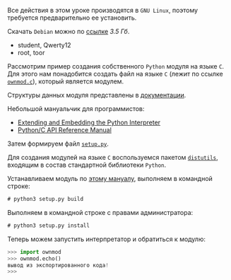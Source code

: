Все действия в этом уроке производятся в `GNU Linux`, поэтому требуется предварительно ее установить.

Скачать `Debian` можно по [ссылке](https://yadi.sk/d/wAN3HIQcjSAxaQ) *3.5 Гб*.

- student, Qwerty12
- root, toor

Рассмотрим пример создания собственного `Python` модуля на языке `С`. Для этого нам понадобится создать файл на языке `С` (лежит по ссылке [`ownmod.c`](https://github.com/dm-fedorov/pm3sem/blob/master/simple_module/ownmod.c)), который является модулем.

Структуры данных модуля представлены в [документации](https://docs.python.org/3/c-api/structures.html).

Небольшой мануальчик для программистов:
- [Extending and Embedding the Python Interpreter](https://docs.python.org/3/extending/index.html)
- [Python/C API Reference Manual](https://docs.python.org/3/c-api/index.html)

Затем формируем файл [`setup.py`](https://github.com/dm-fedorov/pm3sem/blob/master/simple_module/setup.py).

Для создания модулей на языке `С` воспользуемся пакетом [`distutils`](https://docs.python.org/3.8/library/distutils.html), входящим в состав стандартной библиотеки `Python`.

Устанавливаем модуль по [этому мануалу](https://docs.python.org/3/install/), выполняем в командной строке:

```cmd
# python3 setup.py build
```

Выполняем в командной строке с правами администратора:

```cmd
# python3 setup.py install
```

Теперь можем запустить интерпретатор и обратиться к модулю:

```Python
>>> import ownmod
>>> ownmod.echo()
вывод из экспортированного кода!
>>>
```